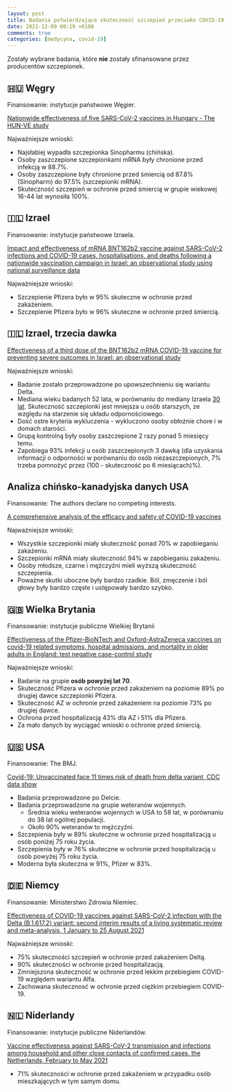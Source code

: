 ```yaml
---
layout: post 
title: Badania potwierdzające skuteczność szczepień przeciwko COVID-19 
date: 2021-12-09 00:19 +0100
comments: true
categories: [medycyna, covid-19]
---
```


Zostały wybrane badania, które **nie** zostały sfinansowane przez producentów szczepionek.

## 🇭🇺 Węgry

Finansowanie: instytucje państwowe Węgier.

[Nationwide effectiveness of five SARS-CoV-2 vaccines in Hungary - The HUN-VE study](https://www.sciencedirect.com/science/article/pii/S1198743X2100639X)

Najważniejsze wnioski:

* Najsłabiej wypadła szczepionka Sinopharmu (chińska).
* Osoby zaszczepione szczepionkami mRNA były chronione przed infekcją w 88.7%.
* Osoby zaszczepione były chronione przed śmiercią od 87.8% (Sinopharm) do 97.5% (szczepionki mRNA).
* Skuteczność szczepień w ochronie przed śmiercią w grupie wiekowej 16-44 lat wynosiła 100%.

<!--more-->

## 🇮🇱 Izrael

Finansowanie: instytucje państwowe Izraela.

[Impact and effectiveness of mRNA BNT162b2 vaccine against SARS-CoV-2 infections and COVID-19 cases, hospitalisations, and deaths following a nationwide vaccination campaign in Israel: an observational study using national surveillance data](https://pubmed.ncbi.nlm.nih.gov/33964222/)

Najważniejsze wnioski:

* Szczepienie Pfizera było w 95% skuteczne w ochronie przed zakażeniem.
* Szczepienie Pfizera było w 96% skuteczne w ochronie przed śmiercią.

## 🇮🇱 Izrael, trzecia dawka

[Effectiveness of a third dose of the BNT162b2 mRNA COVID-19 vaccine for preventing severe outcomes in Israel: an observational study](https://www.thelancet.com/journals/lancet/article/PIIS0140-6736(21)02249-2/fulltext)

Najważniejsze wnioski:

* Badanie zostało przeprowadzone po upowszechnieniu się wariantu Delta.
* Mediana wieku badanych 52 lata, w porównaniu do mediany
  Izraela [30 lat](https://www.worldometers.info/world-population/israel-population/). Skuteczność szczepionki jest
  mniejsza u osób starszych, ze względu na starzenie się układu odpornościowego.
* Dość ostre kryteria wykluczenia - wykluczono osoby obłożnie chore i w domach starości.
* Grupą kontrolną były osoby zaszczepione 2 razy ponad 5 miesięcy temu.
* Zapobiega 93% infekcji u osób zaszczepionych 3 dawką (dla uzyskania informacji o odporności w porównaniu do osób
  niezaszczepionych, 7% trzeba pomnożyć przez (100 - skuteczność po 6 miesiącach)%).

## Analiza chińsko-kanadyjska danych USA

Finansowanie: The authors declare no competing interests.

[A comprehensive analysis of the efficacy and safety of COVID-19 vaccines](https://pubmed.ncbi.nlm.nih.gov/34365034/)

Najważniejsze wnioski:

* Wszystkie szczepionki miały skuteczność ponad 70% w zapobieganiu zakażeniu.
* Szczepionki mRNA miały skuteczność 94% w zapobieganiu zakażeniu.
* Osoby młodsze, czarne i mężczyźni mieli wyższą skuteczność szczepienia.
* Poważne skutki uboczne były bardzo rzadkie. Ból, zmęczenie i ból głowy były bardzo częste i ustępowały bardzo szybko.

## 🇬🇧 Wielka Brytania

Finansowanie: instytucje publiczne Wielkiej Brytanii

[Effectiveness of the Pfizer-BioNTech and Oxford-AstraZeneca vaccines on covid-19 related symptoms, hospital admissions, and mortality in older adults in England: test negative case-control study](https://pubmed.ncbi.nlm.nih.gov/33985964/)

Najważniejsze wnioski:

* Badanie na grupie **osób powyżej lat 70**.
* Skuteczność Pfizera w ochronie przed zakażeniem na poziomie 89% po drugiej dawce szczepionki Pfizera.
* Skuteczność AZ w ochronie przed zakażeniem na poziomie 73% po drugiej dawce.
* Ochrona przed hospitalizacją 43% dla AZ i 51% dla Pfizera.
* Za mało danych by wyciągać wnioski o ochronie przed śmiercią.


## 🇺🇸 USA

Finansowanie: The BMJ.

[Covid-19: Unvaccinated face 11 times risk of death from delta variant, CDC data show](https://www.bmj.com/content/374/bmj.n2282)

* Badania przeprowadzone po Delcie.
* Badania przeprowadzone na grupie weteranów wojennych.
  * Średnia wieku weteranów wojennych w USA to 58 lat, w porównaniu do 38 lat ogólnej populacji.
  * Około 90% weteranów to mężczyźni.
* Szczepienia były w 89% skuteczne w ochronie przed hospitalizacją u osób poniżej 75 roku życia.
* Szczepienia były w 76% skuteczne w ochronie przed hospitalizacją u osób powyżej 75 roku życia.
* Moderna była skuteczna w 91%, Pfizer w 83%.

## 🇩🇪 Niemcy

Finansowanie: Ministerstwo Zdrowia Niemiec.

[Effectiveness of COVID-19 vaccines against SARS-CoV-2 infection with the Delta (B.1.617.2) variant: second interim results of a living systematic review and meta-analysis, 1 January to 25 August 2021](https://pubmed.ncbi.nlm.nih.gov/34651577/)

Najważniejsze wnioski:

* 75% skuteczności szczepień w ochronie przed zakażeniem Deltą.
* 90% skuteczności w ochronie przed hospitalizacją.
* Zmniejszona skuteczność w ochronie przed lekkim przebiegiem COVID-19 względem wariantu Alfa.
* Zachowana skutecznosć w ochronie przed ciężkim przebiegiem COVID-19.

## 🇳🇱 Niderlandy

Finansowanie: instytucje publiczne Niderlandów.

[Vaccine effectiveness against SARS-CoV-2 transmission and infections among household and other close contacts of confirmed cases, the Netherlands, February to May 2021](https://pubmed.ncbi.nlm.nih.gov/34355689/)

* 71% skuteczności w ochronie przed zakażeniem w przypadku osób mieszkających w tym samym domu.


